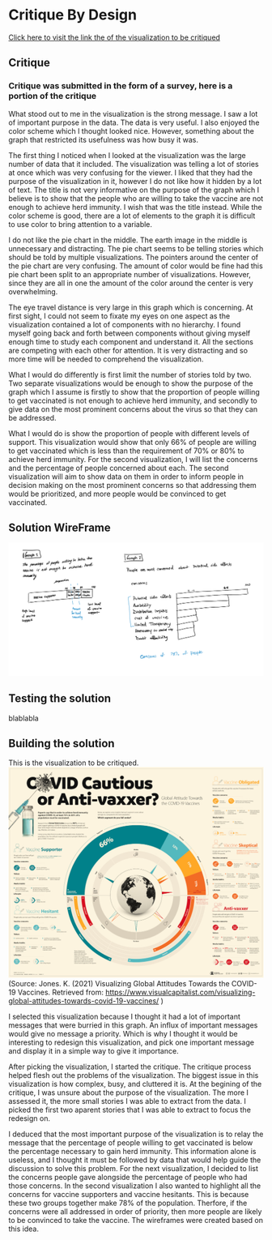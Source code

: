 # Critique By Design

[Click here to visit the link the of the visualization to be critiqued](https://www.visualcapitalist.com/visualizing-global-attitudes-towards-covid-19-vaccines/)

## Critique
### Critique was submitted in the form of a survey, here is a portion of the critique

What stood out to me in the visualization is the strong message. I saw a lot of important purpose in the data. The data is very useful. I also enjoyed the color scheme which I thought looked nice. However, something about the graph that restricted its usefulness was how busy it was. 

The first thing I noticed when I looked at the visualization was the large number of data that it included. The visualization was telling a lot of stories at once which was very confusing for the viewer. I liked that they had the purpose of the visualization in it, however I do not like how it hidden by a lot of text. The title is not very informative on the purpose of the graph which I believe is to show that the people who are willing to take the vaccine are not enough to achieve herd immunity. I wish that was the title instead. While the color scheme is good, there are a lot of elements to the graph it is difficult to use color to bring attention to a variable. 

I do not like the pie chart in the middle. The earth image in the middle is unnecessary and distracting. The pie chart seems to be telling stories which should be told by multiple visualizations. The pointers around the center of the pie chart are very confusing. The amount of color would be fine had this pie chart been split to an appropriate number of visualizations. However, since they are all in one the amount of the color around the center is very overwhelming. 

The eye travel distance is very large in this graph which is concerning. At first sight, I could not seem to fixate my eyes on one aspect as the visualization contained a lot of components with no hierarchy. I found myself going back and forth between components without giving myself enough time to study each component and understand it. All the sections are competing with each other for attention. It is very distracting and so more time will be needed to comprehend the visualization. 

What I would do differently is first limit the number of stories told by two. Two separate visualizations would be enough to show the purpose of the graph which I assume is firstly to show that the proportion of people willing to get vaccinated is not enough to achieve herd immunity, and secondly to give data on the most prominent concerns about the virus so that they can be addressed.  

What I would do is show the proportion of people with different levels of support. This visualization would show that only 66% of people are willing to get vaccinated which is less than the requirement of 70% or 80% to achieve herd immunity. For the second visualization, I will list the concerns and the percentage of people concerned about each. The second visualization will aim to show data on them in order to inform people in decision making on the most prominent concerns so that addressing them would be prioritized, and more people would be convinced to get vaccinated.  


## Solution WireFrame
![SolutionWireframe](SolutionWireframe.jpg)


## Testing the solution
blablabla

## Building the solution

This is the visualization to be critiqued.
![OriginalVisualization](OriginalVisualization.jpg)
(Source: Jones. K. (2021) Visualizing Global Attitudes Towards the COVID-19 Vaccines. Retrieved from: https://www.visualcapitalist.com/visualizing-global-attitudes-towards-covid-19-vaccines/ )

I selected this visualization because I thought it had a lot of important messages that were burried in this graph. An influx of important messages would give no message a priority. Which is why I thought it would be interesting to redesign this visualization, and pick one important message and display it in a simple way to give it importance. 

After picking the visualization, I started the critique. The critique process helped flesh out the problems of the visualization. The biggest issue in this visualization is how complex, busy, and cluttered it is. At the begining of the critique, I was unsure about the purpose of the visualization. The more I assessed it, the more small stories I was able to extract from the data. I picked the first two aparent stories that I was able to extract to focus the redesign on. 

I deduced that the most important purpose of the visualization is to relay the message that the percentage of people willing to get vaccinated is below the percentage necessary to gain herd immunity. This information alone is useless, and I thought it must be followed by data that would help guide the discussion to solve this problem. For the next visualization, I decided to list the concerns people gave alongside the percentage of people who had those concerns. In the second visualization I also wanted to highlight all the concerns for vaccine supporters and vaccine hesitants. This is because these two groups together make 78% of the population. Therfore, if the concerns were all addressed in order of priority, then more people are likely to be convinced to take the vaccine. The wireframes were created based on this idea. 


